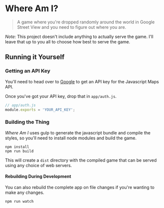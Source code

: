 # Where Am I?

> A game where you're dropped randomly around the world in Google Street View and you need to figure out where you are.

*Note:* This project doesn't include anything to actually serve the game. I'll leave that up to you all to choose how best to serve the game.

## Running it Yourself

### Getting an API Key

You'll need to head over to [Google](https://developers.google.com/maps/documentation/javascript/get-api-key) to get an API key for the Javascript Maps API.

Once you've got your API key, drop that in `app/auth.js`.

```js
// app/auth.js
module.exports = 'YOUR_API_KEY';
```

### Building the Thing

_Where Am I_ uses gulp to generate the javascript bundle and compile the styles, so you'll need to install node modules and build the game.

```
npm install
npm run build
```

This will create a `dist` directory with the compiled game that can be served using any choice of web servers.

#### Rebuilding During Development

You can also rebuild the complete app on file changes if you're wanting to make any changes.

```
npm run watch
```


